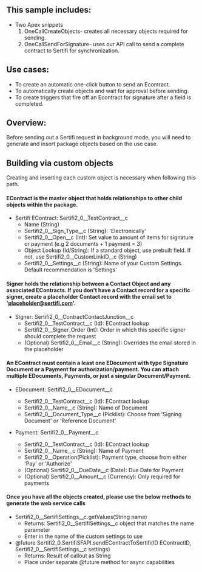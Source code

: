 ## This sample includes:

* Two Apex snippets
    1. OneCallCreateObjects- creates all necessary objects required for sending.
    2. OneCallSendForSignature- uses our API call to send a complete contract to Sertifi for synchronization.

## Use cases:

* To create an automatic one-click button to send an Econtract.
* To automatically create objects and wait for approval before sending.
* To create triggers that fire off an Econtract for signature after a field is completed.

## Overview:
Before sending out a Sertifi request in background mode, you will need to generate and insert package objects based on the use case.

## Building via custom objects
Creating and inserting each custom object is necessary when following this path.

#### EContract is the master object that holds relationships to other child objects within the package.
* Sertifi EContract: Sertifi2_0\__TestContract\__c
    * Name (String)
    * Sertifi2_0\__Sign_Type\__c (String): 'Electronically'
    * Sertifi2_0\__Open\__c (Int): Set value to amount of items for signature or payment (e.g 2 documents + 1 payment = 3)
    * Object Lookup (Id/String): If a standard object, use prebuilt field. If not, use Sertifi2_0\__CustomLinkID\__c (String)
    * Sertifi2_0\__Settings\__c (String): Name of your Custom Settings. Default recommendation is 'Settings'

#### Signer holds the relationship between a Contact Object and any associated EContracts. If you don't have a Contact record for a specific signer, create a placeholder Contact record with the email set to 'placeholder@sertifi.com'.
* Signer: Sertifi2_0\__ContractContactJunction\__c
    * Sertifi2_0\__TestContract\__c (Id): EContract lookup
    * Sertifi2_0\__Signer_Order (Int): Order in which this specific signer should complete the request
    * (Optional) Sertifi2_0\__Email\__c (String):  Overrides the email stored in the placeholder

#### An EContract must contain a least one EDocument with type Signature Document or a Payment for authorization/payment. You can attach multiple EDocuments, Payments, or just a singular Document/Payment.
* EDocument: Sertifi2_0\__EDocument\__c
    * Sertifi2_0\__TestContract\__c (Id): EContract lookup
    * Sertifi2_0\__Name\__c (String): Name of Document
    * Sertifi2_0\__Document_Type\__c (Picklist): Choose from 'Signing Document' or 'Reference Document'

* Payment: Sertifi2_0\__Payment\__c
    * Sertifi2_0\__TestContract\__c (Id): EContract lookup
    * Sertifi2_0\__Name\__c (String): Name of Payment
    * Sertifi2_0\__Operation(Picklist): Payment type, choose from either 'Pay' or 'Authorize'
    * (Optional) Sertifi2_0\__DueDate\__c (Date): Due Date for Payment
    * (Optional) Sertifi2_0\__Amount\__c (Currency): Only required for payments
#### Once you have all the objects created, please use the below methods to generate the web service calls

* Sertifi2_0\__SertifiSettings\__c.getValues(String name)
    * Returns: Sertifi2_0\__SertifiSettings__c object that matches the name parameter
    * Enter in the name of the custom settings to use
* @future Sertifi2_0.SertifiSFAPI.sendEContractToSertifi(ID EContractID, Sertifi2_0\__SertifiSettings\__c settings)
    * Returns: Result of callout as String
    * Place under separate @future method for async capabilities